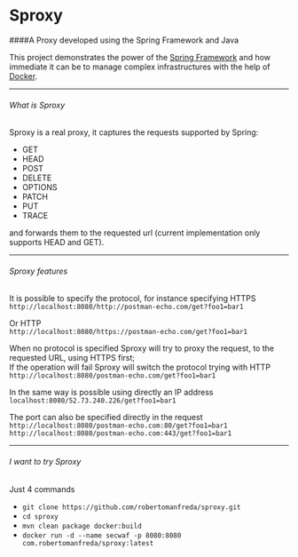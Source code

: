 # Sproxy
####A Proxy developed using the Spring Framework and Java

This project demonstrates the power of the [Spring Framework](https://pivotal.io/spring-app-framework) and how
immediate it can be to manage complex infrastructures with the help of [Docker](https://www.docker.com/).  

---
###### What is Sproxy

Sproxy is a real proxy, it captures the requests supported by Spring:  

 - GET
 - HEAD
 - POST
 - DELETE  
 - OPTIONS
 - PATCH
 - PUT
 - TRACE
   
and forwards them to the requested url (current implementation only supports HEAD and GET).

---
###### Sproxy features

It is possible to specify the protocol, for instance specifying HTTPS   
`http://localhost:8080/http://postman-echo.com/get?foo1=bar1`  

Or HTTP  
`http://localhost:8080/https://postman-echo.com/get?foo1=bar1`  

When no protocol is specified Sproxy will try to proxy the request, to the requested URL, using HTTPS first;  
If the operation will fail Sproxy will switch the protocol trying with HTTP   
`http://localhost:8080/postman-echo.com/get?foo1=bar1`  

In the same way is possible using directly an IP address  
`localhost:8080/52.73.240.226/get?foo1=bar1`

The port can also be specified directly in the request  
`http://localhost:8080/postman-echo.com:80/get?foo1=bar1`  
`http://localhost:8080/postman-echo.com:443/get?foo1=bar1`

---
###### I want to try Sproxy  
Just 4 commands  
 - `git clone https://github.com/robertomanfreda/sproxy.git`
 - `cd sproxy`
 - `mvn clean package docker:build`
 - `docker run -d --name secwaf -p 8080:8080 com.robertomanfreda/sproxy:latest`